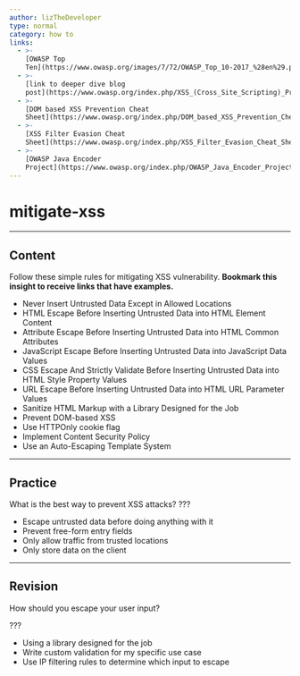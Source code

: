 ```yaml
---
author: lizTheDeveloper
type: normal
category: how to
links:
  - >-
    [OWASP Top
    Ten](https://www.owasp.org/images/7/72/OWASP_Top_10-2017_%28en%29.pdf.pdf){website}
  - >-
    [link to deeper dive blog
    post](https://www.owasp.org/index.php/XSS_(Cross_Site_Scripting)_Prevention_Cheat_Sheet){website}
  - >-
    [DOM based XSS Prevention Cheat
    Sheet](https://www.owasp.org/index.php/DOM_based_XSS_Prevention_Cheat_Sheet){website}
  - >-
    [XSS Filter Evasion Cheat
    Sheet](https://www.owasp.org/index.php/XSS_Filter_Evasion_Cheat_Sheet){website}
  - >-
    [OWASP Java Encoder
    Project](https://www.owasp.org/index.php/OWASP_Java_Encoder_Project){website}
---
```


# mitigate-xss


---

## Content

Follow these simple rules for mitigating XSS vulnerability. **Bookmark this insight to receive links that have examples.**

- Never Insert Untrusted Data Except in Allowed Locations
- HTML Escape Before Inserting Untrusted Data into HTML Element Content
- Attribute Escape Before Inserting Untrusted Data into HTML Common Attributes
- JavaScript Escape Before Inserting Untrusted Data into JavaScript Data Values
- CSS Escape And Strictly Validate Before Inserting Untrusted Data into HTML Style Property Values
- URL Escape Before Inserting Untrusted Data into HTML URL Parameter Values
- Sanitize HTML Markup with a Library Designed for the Job
- Prevent DOM-based XSS
- Use HTTPOnly cookie flag
- Implement Content Security Policy
- Use an Auto-Escaping Template System


---

## Practice

What is the best way to prevent XSS attacks?
???

- Escape untrusted data before doing anything with it
- Prevent free-form entry fields
- Only allow traffic from trusted locations
- Only store data on the client


---

## Revision

How should you escape your user input?

???

- Using a library designed for the job
- Write custom validation for my specific use case
- Use IP filtering rules to determine which input to escape
